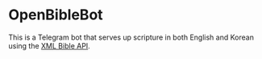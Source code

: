 # OpenBibleBot

This is a Telegram bot that serves up scripture in both English and Korean using the [XML Bible API]().
